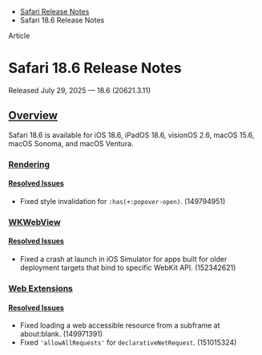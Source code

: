 - [Safari Release Notes](https://developer.apple.com/documentation/safari-release-notes)
- Safari 18.6 Release Notes

Article

# Safari 18.6 Release Notes

Released July 29, 2025 — 18.6 (20621.3.11)

## [Overview](https://developer.apple.com/documentation/safari-release-notes/safari-18_6-release-notes#Overview)

Safari 18.6 is available for iOS 18.6, iPadOS 18.6, visionOS 2.6, macOS 15.6, macOS Sonoma, and macOS Ventura.

### [Rendering](https://developer.apple.com/documentation/safari-release-notes/safari-18_6-release-notes#Rendering)

#### [Resolved Issues](https://developer.apple.com/documentation/safari-release-notes/safari-18_6-release-notes#Resolved-Issues)

- Fixed style invalidation for `:has(+:popover-open)`. (149794951)

### [WKWebView](https://developer.apple.com/documentation/safari-release-notes/safari-18_6-release-notes#WKWebView)

#### [Resolved Issues](https://developer.apple.com/documentation/safari-release-notes/safari-18_6-release-notes#Resolved-Issues)

- Fixed a crash at launch in iOS Simulator for apps built for older deployment targets that bind to specific WebKit API. (152342621)

### [Web Extensions](https://developer.apple.com/documentation/safari-release-notes/safari-18_6-release-notes#Web-Extensions)

#### [Resolved Issues](https://developer.apple.com/documentation/safari-release-notes/safari-18_6-release-notes#Resolved-Issues)

- Fixed loading a web accessible resource from a subframe at about:blank. (149971391)
- Fixed `'allowAllRequests'` for `declarativeNetRequest`. (151015324)
